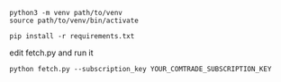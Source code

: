 ```
python3 -m venv path/to/venv
source path/to/venv/bin/activate
```

```
pip install -r requirements.txt
```


edit fetch.py and run it

```
python fetch.py --subscription_key YOUR_COMTRADE_SUBSCRIPTION_KEY

```
